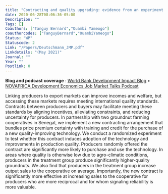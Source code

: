 ```yaml
---
title: "Contracting and quality upgrading: evidence from an experiment in Senegal"
date: 2020-06-28T08:06:36-05:00
Description: ""
Tags: []
Coauthors: ["Tanguy Bernard","Ouambi Yameogo"]
coauthorcodes: ["TanguyBernard","OuambiYameogo"]
Status: "WP"
Statuscode: 2
Link: "/Papers/Deutschmann_JMP.pdf"
Linkdetails: "(May 2021)"
Journal: ""
Year: ""
Postlink: 0
---
```

**Blog and podcast coverage** : [World Bank Development Impact Blog](https://blogs.worldbank.org/impactevaluations/cracking-open-new-markets-contract-helps-farmers-senegal-meet-export-quality) &#8226;  [NOVAFRICA Development Economics Job Market Talks Podcast](https://novafrica.org/novafrica-development-economics-job-market-talks/)

Linking producers to export markets can improve incomes and welfare, but accessing these markets requires meeting international quality standards.
Contracts between producers and buyers may facilitate meeting these standards by aligning incentives, alleviating constraints, and reducing uncertainty for producers.
In partnership with two groundnut farming cooperatives in Senegal, we implement a new contracting arrangement that bundles price premium certainty with training and credit for the purchase of a new quality-improving technology. We conduct a randomized experiment to test whether this contract induces adoption of the technology and improvements in production quality. Producers randomly offered the contract are significantly more likely to purchase and use the technology. In areas where quality is otherwise low due to agro-climatic conditions, producers in the treatment group produce significantly higher-quality groundnuts. We also find that producers in the treatment group increase output sales to the cooperative on average. Importantly, the new contract is significantly more effective at increasing sales to the cooperative for producers who are more reciprocal and for whom signaling reliability is more valuable.